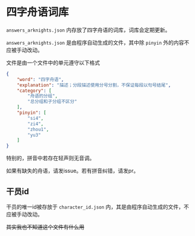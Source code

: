 # 四字舟语词库

`answers_arknights.json` 内存放了四字舟语的词库，词库会定期更新。

`answers_arknights.json` 是由程序自动生成的文件，其中除 `pinyin` 外的内容不应被手动改动。

文件是由一个文件中的单元遵守以下格式

```json
{
    "word": "四字舟语",
    "explanation": "描述；分段描述使用分号分割，不保证每段以句号结尾",
    "category": [
        "舟语的分组",
        "总分组和子分组不区分"
    ],
    "pinyin": [
        "si4",
        "zi4",
        "zhou1",
        "yu3"
    ]
}
```

特别的，拼音中若存在轻声则无音调。

如果有缺失的舟语，请发issue。若有拼音纠错，请发pr。

## 干员id

干员的唯一id被存放于 `character_id.json` 内，其是由程序自动生成的文件，不应被手动改动。

~~其实我也不知道这个文件有什么用~~